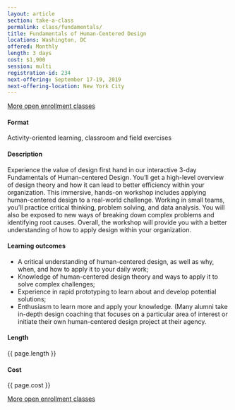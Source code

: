```yaml
---
layout: article
section: take-a-class
permalink: class/fundamentals/
title: Fundamentals of Human-Centered Design
locations: Washington, DC
offered: Monthly
length: 3 days
cost: $1,900
session: multi
registration-id: 234
next-offering: September 17-19, 2019
next-offering-location: New York City
---
```


[More open enrollment classes](../../take-a-class/open-enrollment-classes/)

#### Format

Activity-oriented learning, classroom and field exercises

#### Description

Experience the value of design first hand in our interactive 3-day Fundamentals of Human-centered Design. You’ll get a high-level overview of design theory and how it can lead to better efficiency within your organization. This immersive, hands-on workshop includes applying human-centered design to a real-world challenge. Working in small teams, you’ll practice critical thinking, problem solving, and data analysis. You will also be exposed to new ways of breaking down complex problems and identifying root causes. Overall, the workshop will provide you with a better understanding of how to apply design within your organization.

#### Learning outcomes

*	A critical understanding of human-centered design, as well as why, when, and how to apply it to your daily work;
*	Knowledge of human-centered design theory and ways to apply it to solve complex challenges;
*	Experience in rapid prototyping to learn about and develop potential solutions;
*	Enthusiasm to learn more and apply your knowledge. (Many alumni take in-depth design coaching that focuses on a particular area of interest or initiate their own human-centered design project at their agency.

#### Length

{{ page.length }}

#### Cost

{{ page.cost }}

[More open enrollment classes](../../take-a-class/open-enrollment-classes/)
